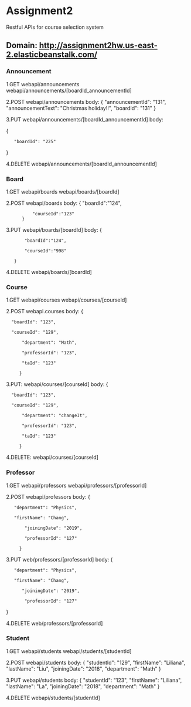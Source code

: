 # Assignment2
Restful APIs for course selection system
 
## Domain:  http://assignment2hw.us-east-2.elasticbeanstalk.com/

### Announcement
1.GET
  webapi/announcements
  webapi/announcements/[boardId_announcementId]
  
2.POST
  webapi/announcements
  body:
         {
	"announcementId": "131",
	"announcementText": "Christmas holiday!!",
	"boardId": "131"
       }
       
3.PUT
  webapi/announcements/[boardId_announcementId]
  body:
          
{
    	 
  	   "boardId": "225"

	  
}

4.DELETE
  webapi/announcements/[boardId_announcementId]
  
### Board
1.GET
  webapi/boards
  webapi/boards/[boardId]
  
2.POST
  webapi/boards
  body:
          {
              "boardId":"124",
  
              "courseId":"123"
          }

3.PUT
  webapi/boards/[boardId]
  body:
       {
   
           "boardId":"124",
 
           "courseId":"998"

       }
       
4.DELETE
  webapi/boards/[boardId]
  
### Course

1.GET
  webapi/courses
  webapi/courses/[courseId]
  
2.POST
  webapi.courses
  body:
  	{
    
	  "boardId": "123",
    
	  "courseId": "129",
      
          "department": "Math",

          "professorId": "123",

          "taId": "123"

         }
	 
3.PUT:
  webapi/courses/[courseId]
  body:
       {
    
	  "boardId": "123",
    
	  "courseId": "129",
      
          "department": "changeIt",

          "professorId": "123",

          "taId": "123"

         }
	 
4.DELETE:
  webapi/courses/[courseId]
  
### Professor

1.GET
  webapi/professors
  webapi/professors/[professorId]
  
2.POST
  webapi/professors
  body:
         {
    
	   "department": "Physics",
    
	   "firstName": "Chang",
       
           "joiningDate": "2019",
 
           "professorId": "127"
         
         }

3.PUT
  web/professors/[professorId]
  body:
       {
    
	   "department": "Physics",
    
	   "firstName": "Chang",
       
          "joiningDate": "2019",
 
           "professorId": "127"
         
}

4.DELETE
  web/professors/[professorId]
  
### Student

1.GET
  webapi/students
  webapi/students/[studentId]
  
2.POST
  webapi/students
   body:
       {
	"studentId": "129",
	"firstName": "Liliana",
	"lastName": "Liu",
	"joiningDate": "2018",
	"department": "Math"
       }
       
3.PUT
  webapi/students
  body:
      {
	"studentId": "123",
	"firstName": "Liliana",
	"lastName": "La",
	"joiningDate": "2018",
	"department": "Math"
      }
      
4.DELETE
  webapi/students/[studentId]

